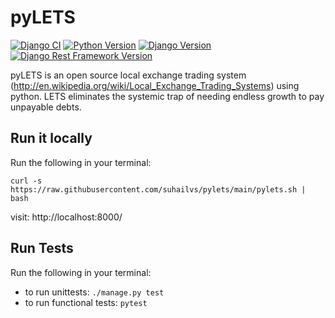 # pyLETS
[![Django CI](https://github.com/suhailvs/pylets/actions/workflows/django.yml/badge.svg)](https://github.com/suhailvs/pylets/actions/workflows/django.yml)
[![Python Version](https://img.shields.io/badge/python-3.12-brightgreen.svg)](https://python.org)
[![Django Version](https://img.shields.io/badge/django-5.1-brightgreen.svg)](https://djangoproject.com)
[![Django Rest Framework Version](https://img.shields.io/badge/django--rest--framework-3.15.2-brightgreen.svg)](https://www.django-rest-framework.org/)

pyLETS is an open source local exchange trading system (http://en.wikipedia.org/wiki/Local_Exchange_Trading_Systems) using python. LETS eliminates the systemic trap of needing endless growth to pay unpayable debts.

## Run it locally

Run the following in your terminal:
```
curl -s https://raw.githubusercontent.com/suhailvs/pylets/main/pylets.sh | bash
```
visit: http://localhost:8000/

## Run Tests

Run the following in your terminal:
+ to run unittests: `./manage.py test`
+ to run functional tests: `pytest`
